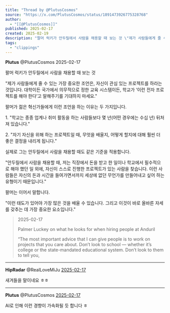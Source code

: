 ```yaml
---
title: "Thread by @PlutusCosmos"
source: "https://x.com/PlutusCosmos/status/1891473926775328768"
author:
  - "[[@PlutusCosmos]]"
published: 2025-02-17
created: 2025-02-19
description: "팔머 럭키가 안두릴에서 사람을 채용할 때 보는 것 \"제가 사람들에게 줄 수 있는 가장 중요한 조언은, 자신이 관심 있는 프로젝트를 하라는 것입니다. 대학이든 국가에서 의무적으로 정한 교육 시스템이든, 학교가 ‘이런 전자 프로젝트를 해야 한다’고 말해"
tags:
  - "clippings"
---
```

**Plutus** @PlutusCosmos 2025-02-17

팔머 럭키가 안두릴에서 사람을 채용할 때 보는 것

"제가 사람들에게 줄 수 있는 가장 중요한 조언은, 자신이 관심 있는 프로젝트를 하라는 것입니다. 대학이든 국가에서 의무적으로 정한 교육 시스템이든, 학교가 ‘이런 전자 프로젝트를 해야 한다’고 말해주기를 기대하지 마세요."

팔머가 젊은 혁신가들에게 이런 조언을 하는 이유는 두 가지입니다.

1\. "학교는 종종 업계나 취미 활동을 하는 사람들보다 몇 년(어떤 경우에는 수십 년) 뒤처져 있습니다."

2\. "자기 자신을 위해 하는 프로젝트일 때, 무엇을 배울지, 어떻게 할지에 대해 훨씬 더 좋은 결정을 내리게 됩니다."

실제로 그는 안두릴에서 사람을 채용할 때도 같은 기준을 적용합니다.

"안두릴에서 사람을 채용할 때, 저는 직장에서 돈을 받고 한 일이나 학교에서 필수적으로 해야 했던 일 외에, 자신이 스스로 진행한 프로젝트가 있는 사람을 찾습니다. 이런 사람들은 자신의 돈과 시간을 들여가면서까지 세상에 없던 무언가를 만들어내고 싶어 하는 유형이기 때문입니다."

팔머는 이어서 말합니다.

"이런 태도가 있어야 가장 많은 것을 배울 수 있습니다. 그리고 이것이 바로 올바른 자세를 갖추는 데 가장 중요한 요소입니다."

> 2025-02-17
> 
> Palmer Luckey on what he looks for when hiring people at Anduril
> 
> “The most important advice that I can give people is to work on projects that you care about. Don’t look to school — whether it’s college or the state-mandated educational system. Don’t look to them to tell you,

---

**HipRadar** @RealLoveMiJu [2025-02-17](https://x.com/RealLoveMiJu/status/1891475826064978280)

새겨들을 말이네요 ㅎㅎ

---

**Plutus** @PlutusCosmos [2025-02-17](https://x.com/PlutusCosmos/status/1891477426825216508)

AI로 인해 이런 경향이 가속화될 듯 합니다 ㅎ